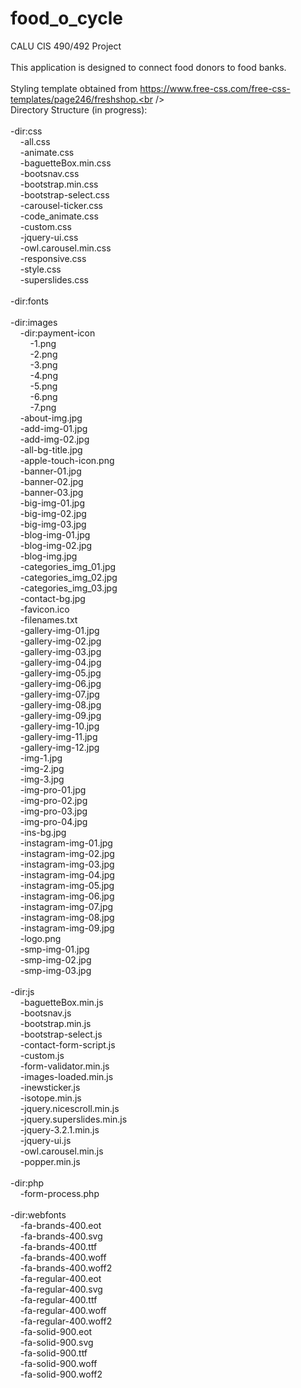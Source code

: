 # food_o_cycle
CALU CIS 490/492 Project<br />
<br />
This application is designed to connect food donors to food banks.<br />
<br />
Styling template obtained from https://www.free-css.com/free-css-templates/page246/freshshop.<br />
<br />
Directory Structure (in progress):<br />
<br />
-dir:css<br />
&nbsp;&nbsp;&nbsp;&nbsp;-all.css<br />
&nbsp;&nbsp;&nbsp;&nbsp;-animate.css<br />
&nbsp;&nbsp;&nbsp;&nbsp;-baguetteBox.min.css<br />
&nbsp;&nbsp;&nbsp;&nbsp;-bootsnav.css<br />
&nbsp;&nbsp;&nbsp;&nbsp;-bootstrap.min.css<br />
&nbsp;&nbsp;&nbsp;&nbsp;-bootstrap-select.css<br />
&nbsp;&nbsp;&nbsp;&nbsp;-carousel-ticker.css<br />
&nbsp;&nbsp;&nbsp;&nbsp;-code_animate.css<br />
&nbsp;&nbsp;&nbsp;&nbsp;-custom.css<br />
&nbsp;&nbsp;&nbsp;&nbsp;-jquery-ui.css<br />
&nbsp;&nbsp;&nbsp;&nbsp;-owl.carousel.min.css<br />
&nbsp;&nbsp;&nbsp;&nbsp;-responsive.css<br />
&nbsp;&nbsp;&nbsp;&nbsp;-style.css<br />
&nbsp;&nbsp;&nbsp;&nbsp;-superslides.css<br />
<br />-dir:fonts<br />
<br />-dir:images<br />
&nbsp;&nbsp;&nbsp;&nbsp;-dir:payment-icon<br />
&nbsp;&nbsp;&nbsp;&nbsp;&nbsp;&nbsp;&nbsp;&nbsp;-1.png<br />
&nbsp;&nbsp;&nbsp;&nbsp;&nbsp;&nbsp;&nbsp;&nbsp;-2.png<br />
&nbsp;&nbsp;&nbsp;&nbsp;&nbsp;&nbsp;&nbsp;&nbsp;-3.png<br />
&nbsp;&nbsp;&nbsp;&nbsp;&nbsp;&nbsp;&nbsp;&nbsp;-4.png<br />
&nbsp;&nbsp;&nbsp;&nbsp;&nbsp;&nbsp;&nbsp;&nbsp;-5.png<br />
&nbsp;&nbsp;&nbsp;&nbsp;&nbsp;&nbsp;&nbsp;&nbsp;-6.png<br />
&nbsp;&nbsp;&nbsp;&nbsp;&nbsp;&nbsp;&nbsp;&nbsp;-7.png<br />
&nbsp;&nbsp;&nbsp;&nbsp;-about-img.jpg<br />
&nbsp;&nbsp;&nbsp;&nbsp;-add-img-01.jpg<br />
&nbsp;&nbsp;&nbsp;&nbsp;-add-img-02.jpg<br />
&nbsp;&nbsp;&nbsp;&nbsp;-all-bg-title.jpg<br />
&nbsp;&nbsp;&nbsp;&nbsp;-apple-touch-icon.png<br />
&nbsp;&nbsp;&nbsp;&nbsp;-banner-01.jpg<br />
&nbsp;&nbsp;&nbsp;&nbsp;-banner-02.jpg<br />
&nbsp;&nbsp;&nbsp;&nbsp;-banner-03.jpg<br />
&nbsp;&nbsp;&nbsp;&nbsp;-big-img-01.jpg<br />
&nbsp;&nbsp;&nbsp;&nbsp;-big-img-02.jpg<br />
&nbsp;&nbsp;&nbsp;&nbsp;-big-img-03.jpg<br />
&nbsp;&nbsp;&nbsp;&nbsp;-blog-img-01.jpg<br />
&nbsp;&nbsp;&nbsp;&nbsp;-blog-img-02.jpg<br />
&nbsp;&nbsp;&nbsp;&nbsp;-blog-img.jpg<br />
&nbsp;&nbsp;&nbsp;&nbsp;-categories_img_01.jpg<br />
&nbsp;&nbsp;&nbsp;&nbsp;-categories_img_02.jpg<br />
&nbsp;&nbsp;&nbsp;&nbsp;-categories_img_03.jpg<br />
&nbsp;&nbsp;&nbsp;&nbsp;-contact-bg.jpg<br />
&nbsp;&nbsp;&nbsp;&nbsp;-favicon.ico<br />
&nbsp;&nbsp;&nbsp;&nbsp;-filenames.txt<br />
&nbsp;&nbsp;&nbsp;&nbsp;-gallery-img-01.jpg<br />
&nbsp;&nbsp;&nbsp;&nbsp;-gallery-img-02.jpg<br />
&nbsp;&nbsp;&nbsp;&nbsp;-gallery-img-03.jpg<br />
&nbsp;&nbsp;&nbsp;&nbsp;-gallery-img-04.jpg<br />
&nbsp;&nbsp;&nbsp;&nbsp;-gallery-img-05.jpg<br />
&nbsp;&nbsp;&nbsp;&nbsp;-gallery-img-06.jpg<br />
&nbsp;&nbsp;&nbsp;&nbsp;-gallery-img-07.jpg<br />
&nbsp;&nbsp;&nbsp;&nbsp;-gallery-img-08.jpg<br />
&nbsp;&nbsp;&nbsp;&nbsp;-gallery-img-09.jpg<br />
&nbsp;&nbsp;&nbsp;&nbsp;-gallery-img-10.jpg<br />
&nbsp;&nbsp;&nbsp;&nbsp;-gallery-img-11.jpg<br />
&nbsp;&nbsp;&nbsp;&nbsp;-gallery-img-12.jpg<br />
&nbsp;&nbsp;&nbsp;&nbsp;-img-1.jpg<br />
&nbsp;&nbsp;&nbsp;&nbsp;-img-2.jpg<br />
&nbsp;&nbsp;&nbsp;&nbsp;-img-3.jpg<br />
&nbsp;&nbsp;&nbsp;&nbsp;-img-pro-01.jpg<br />
&nbsp;&nbsp;&nbsp;&nbsp;-img-pro-02.jpg<br />
&nbsp;&nbsp;&nbsp;&nbsp;-img-pro-03.jpg<br />
&nbsp;&nbsp;&nbsp;&nbsp;-img-pro-04.jpg<br />
&nbsp;&nbsp;&nbsp;&nbsp;-ins-bg.jpg<br />
&nbsp;&nbsp;&nbsp;&nbsp;-instagram-img-01.jpg<br />
&nbsp;&nbsp;&nbsp;&nbsp;-instagram-img-02.jpg<br />
&nbsp;&nbsp;&nbsp;&nbsp;-instagram-img-03.jpg<br />
&nbsp;&nbsp;&nbsp;&nbsp;-instagram-img-04.jpg<br />
&nbsp;&nbsp;&nbsp;&nbsp;-instagram-img-05.jpg<br />
&nbsp;&nbsp;&nbsp;&nbsp;-instagram-img-06.jpg<br />
&nbsp;&nbsp;&nbsp;&nbsp;-instagram-img-07.jpg<br />
&nbsp;&nbsp;&nbsp;&nbsp;-instagram-img-08.jpg<br />
&nbsp;&nbsp;&nbsp;&nbsp;-instagram-img-09.jpg<br />
&nbsp;&nbsp;&nbsp;&nbsp;-logo.png<br />
&nbsp;&nbsp;&nbsp;&nbsp;-smp-img-01.jpg<br />
&nbsp;&nbsp;&nbsp;&nbsp;-smp-img-02.jpg<br />
&nbsp;&nbsp;&nbsp;&nbsp;-smp-img-03.jpg<br />
<br />-dir:js<br />
&nbsp;&nbsp;&nbsp;&nbsp;-baguetteBox.min.js<br />
&nbsp;&nbsp;&nbsp;&nbsp;-bootsnav.js<br />
&nbsp;&nbsp;&nbsp;&nbsp;-bootstrap.min.js<br />
&nbsp;&nbsp;&nbsp;&nbsp;-bootstrap-select.js<br />
&nbsp;&nbsp;&nbsp;&nbsp;-contact-form-script.js<br />
&nbsp;&nbsp;&nbsp;&nbsp;-custom.js<br />
&nbsp;&nbsp;&nbsp;&nbsp;-form-validator.min.js<br />
&nbsp;&nbsp;&nbsp;&nbsp;-images-loaded.min.js<br />
&nbsp;&nbsp;&nbsp;&nbsp;-inewsticker.js<br />
&nbsp;&nbsp;&nbsp;&nbsp;-isotope.min.js<br />
&nbsp;&nbsp;&nbsp;&nbsp;-jquery.nicescroll.min.js<br />
&nbsp;&nbsp;&nbsp;&nbsp;-jquery.superslides.min.js<br />
&nbsp;&nbsp;&nbsp;&nbsp;-jquery-3.2.1.min.js<br />
&nbsp;&nbsp;&nbsp;&nbsp;-jquery-ui.js<br />
&nbsp;&nbsp;&nbsp;&nbsp;-owl.carousel.min.js<br />
&nbsp;&nbsp;&nbsp;&nbsp;-popper.min.js<br />
<br />-dir:php<br />
&nbsp;&nbsp;&nbsp;&nbsp;-form-process.php<br />
<br />-dir:webfonts<br />
&nbsp;&nbsp;&nbsp;&nbsp;-fa-brands-400.eot<br />
&nbsp;&nbsp;&nbsp;&nbsp;-fa-brands-400.svg<br />
&nbsp;&nbsp;&nbsp;&nbsp;-fa-brands-400.ttf<br />
&nbsp;&nbsp;&nbsp;&nbsp;-fa-brands-400.woff<br />
&nbsp;&nbsp;&nbsp;&nbsp;-fa-brands-400.woff2<br />
&nbsp;&nbsp;&nbsp;&nbsp;-fa-regular-400.eot<br />
&nbsp;&nbsp;&nbsp;&nbsp;-fa-regular-400.svg<br />
&nbsp;&nbsp;&nbsp;&nbsp;-fa-regular-400.ttf<br />
&nbsp;&nbsp;&nbsp;&nbsp;-fa-regular-400.woff<br />
&nbsp;&nbsp;&nbsp;&nbsp;-fa-regular-400.woff2<br />
&nbsp;&nbsp;&nbsp;&nbsp;-fa-solid-900.eot<br />
&nbsp;&nbsp;&nbsp;&nbsp;-fa-solid-900.svg<br />
&nbsp;&nbsp;&nbsp;&nbsp;-fa-solid-900.ttf<br />
&nbsp;&nbsp;&nbsp;&nbsp;-fa-solid-900.woff<br />
&nbsp;&nbsp;&nbsp;&nbsp;-fa-solid-900.woff2<br />
